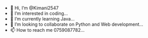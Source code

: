 - 👋 Hi, I’m @Kimani2547
- 👀 I’m interested in coding...
- 🌱 I’m currently learning Java...
- 💞️ I’m looking to collaborate on Python and Web development...
- 📫 How to reach me 0759087782...

<!---
Kimani2547/Kimani2547 is a ✨ special ✨ repository because its `README.md` (this file) appears on your GitHub profile.
You can click the Preview link to take a look at your changes.
--->
